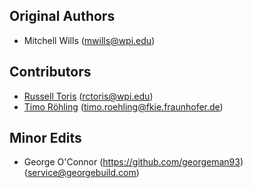 Original Authors
----------------

 * Mitchell Wills (mwills@wpi.edu)

Contributors
------------

 * [Russell Toris](http://users.wpi.edu/~rctoris/) (rctoris@wpi.edu)
 * [Timo Röhling](https://github.com/roehling) (timo.roehling@fkie.fraunhofer.de)

 Minor Edits
------------

* George O'Connor (https://github.com/georgeman93) (service@georgebuild.com)

